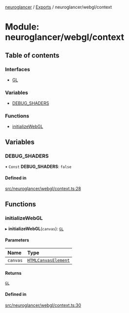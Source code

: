 [neuroglancer](../README.md) / [Exports](../modules.md) / neuroglancer/webgl/context

# Module: neuroglancer/webgl/context

## Table of contents

### Interfaces

- [GL](../interfaces/neuroglancer_webgl_context.GL.md)

### Variables

- [DEBUG\_SHADERS](neuroglancer_webgl_context.md#debug_shaders)

### Functions

- [initializeWebGL](neuroglancer_webgl_context.md#initializewebgl)

## Variables

### DEBUG\_SHADERS

• `Const` **DEBUG\_SHADERS**: ``false``

#### Defined in

[src/neuroglancer/webgl/context.ts:28](https://github.com/ActiveBrainAtlas2/neuroglancer/blob/034b457d/src/neuroglancer/webgl/context.ts#L28)

## Functions

### initializeWebGL

▸ **initializeWebGL**(`canvas`): [`GL`](../interfaces/neuroglancer_webgl_context.GL.md)

#### Parameters

| Name | Type |
| :------ | :------ |
| `canvas` | [`HTMLCanvasElement`](main_module._internal_.md#htmlcanvaselement) |

#### Returns

[`GL`](../interfaces/neuroglancer_webgl_context.GL.md)

#### Defined in

[src/neuroglancer/webgl/context.ts:30](https://github.com/ActiveBrainAtlas2/neuroglancer/blob/034b457d/src/neuroglancer/webgl/context.ts#L30)
